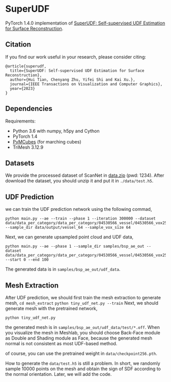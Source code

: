 # SuperUDF
PyTorch 1.4.0 implementation of [SuperUDF: Self-supervised UDF Estimation for Surface Reconstruction](https://arxiv.org/abs/2308.14371).


## Citation
If you find our work useful in your research, please consider citing:

	@article{superudf,
	  title={SuperUDF: Self-supervised UDF Estimation for Surface Reconstruction},
	  author={Hui Tian, Chenyang Zhu, Yifei Shi and Kai Xu.},
	  journal={IEEE Transactions on Visualization and Computer Graphics},
	  year={2023}
	}


## Dependencies
Requirements:
- Python 3.6 with numpy, h5py and Cython
- PyTorch 1.4
- [PyMCubes](https://github.com/pmneila/PyMCubes) (for marching cubes)
- TriMesh 3.12.9

## Datasets
  We provide the processed dataset of ScanNet in [data.zip](https://pan.baidu.com/s/1CXPiXAbaW4gavEMjDs4RTg) (pwd: 1234). 
After download the dataset, you should unzip it and put it in `./data/test.h5`.


## UDF Prediction

we can train the UDF prediction network using the following commad,
```
python main.py --ae --train --phase 1 --iteration 300000 --dataset data/data_per_category/data_per_category/04530566_vessel/04530566_vox256_img --sample_dir data/output/vessel_64 --sample_vox_size 64
```
Next, we can generate upsampled point cloud and UDF data,
```
python main.py --ae --phase 1 --sample_dir samples/bsp_ae_out --dataset data/data_per_category/data_per_category/04530566_vessel/04530566_vox256_img --start 0 --end 100
```
The generated data is in `samples/bsp_ae_out/udf_data`.

## Mesh Extraction
After UDF prediction, we should first train the mesh extraction to generate mesh,
```cd mesh_extract```
```python tiny_udf_net.py --train```
Next, we should generate mesh with the pretrained network, 

```python tiny_udf_net.py```

the generated mesh is in `samples/bsp_ae_out/udf_data/test/*.off`. When you visualize the mesh in Meshlab, you should choose Back-Face module as Double and Shading module as Face, because the generated mesh normal is not consistent as most UDF-based method.

of course, you can use the pretrained weight in `data/checkpoint256.pth`.

 How to generate the `data/test.h5` is still a problem. In short, we randomly sample 10000 points on the mesh and obtain the sign of SDF according to the normal orientation. Later, we will add the code.
